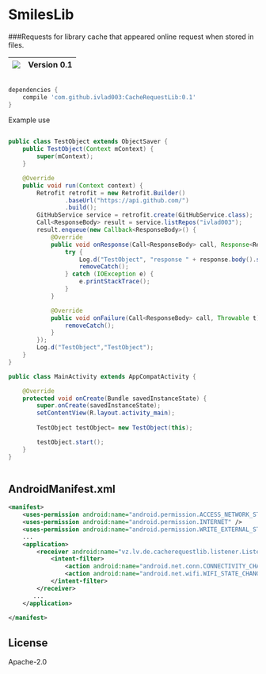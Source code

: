 # SmilesLib

###Requests for library cache that appeared online request when stored in files.

<a href='https://bintray.com/ivlad003/cacherequestlib/CacheRequestLib?source=watch' alt='Get automatic notifications about new "CacheRequestLib" versions'><img src='https://www.bintray.com/docs/images/bintray_badge_color.png'></a>  | Version 0.1 |
| ------------- | ------------- |

```gradle

dependencies {
    compile 'com.github.ivlad003:CacheRequestLib:0.1'
}

```

Example use
```java
 
public class TestObject extends ObjectSaver {
    public TestObject(Context mContext) {
        super(mContext);
    }

    @Override
    public void run(Context context) {
        Retrofit retrofit = new Retrofit.Builder()
                .baseUrl("https://api.github.com/")
                .build();
        GitHubService service = retrofit.create(GitHubService.class);
        Call<ResponseBody> result = service.listRepos("ivlad003");
        result.enqueue(new Callback<ResponseBody>() {
            @Override
            public void onResponse(Call<ResponseBody> call, Response<ResponseBody> response) {
                try {
                    Log.d("TestObject", "response " + response.body().string());
                    removeCatch();
                } catch (IOException e) {
                    e.printStackTrace();
                }
            }

            @Override
            public void onFailure(Call<ResponseBody> call, Throwable t) {
                removeCatch();
            }
        });
        Log.d("TestObject","TestObject");
    }
}
```

```java
public class MainActivity extends AppCompatActivity {

    @Override
    protected void onCreate(Bundle savedInstanceState) {
        super.onCreate(savedInstanceState);
        setContentView(R.layout.activity_main);
        
        TestObject testObject= new TestObject(this);

        testObject.start();
    }
}
 
```

## AndroidManifest.xml

```xml
<manifest>
    <uses-permission android:name="android.permission.ACCESS_NETWORK_STATE" />
    <uses-permission android:name="android.permission.INTERNET" />
    <uses-permission android:name="android.permission.WRITE_EXTERNAL_STORAGE" />
    ...
    <application>
        <receiver android:name="vz.lv.de.cacherequestlib.listener.ListenerEnableInternet">
            <intent-filter>
                <action android:name="android.net.conn.CONNECTIVITY_CHANGE" />
                <action android:name="android.net.wifi.WIFI_STATE_CHANGED" />
            </intent-filter>
        </receiver>
       ...
    </application>
    
</manifest>
```
License
----

Apache-2.0
